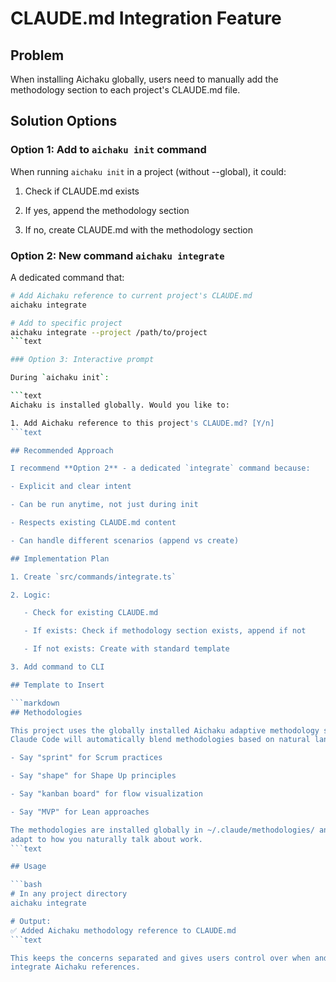 # CLAUDE.md Integration Feature

## Problem

When installing Aichaku globally, users need to manually add the methodology
section to each project's CLAUDE.md file.

## Solution Options

### Option 1: Add to `aichaku init` command

When running `aichaku init` in a project (without --global), it could:

1. Check if CLAUDE.md exists

2. If yes, append the methodology section

3. If no, create CLAUDE.md with the methodology section

### Option 2: New command `aichaku integrate`

A dedicated command that:

````bash
# Add Aichaku reference to current project's CLAUDE.md
aichaku integrate

# Add to specific project
aichaku integrate --project /path/to/project
```text

### Option 3: Interactive prompt

During `aichaku init`:

```text
Aichaku is installed globally. Would you like to:

1. Add Aichaku reference to this project's CLAUDE.md? [Y/n]
```text

## Recommended Approach

I recommend **Option 2** - a dedicated `integrate` command because:

- Explicit and clear intent

- Can be run anytime, not just during init

- Respects existing CLAUDE.md content

- Can handle different scenarios (append vs create)

## Implementation Plan

1. Create `src/commands/integrate.ts`

2. Logic:

   - Check for existing CLAUDE.md

   - If exists: Check if methodology section exists, append if not

   - If not exists: Create with standard template

3. Add command to CLI

## Template to Insert

```markdown
## Methodologies

This project uses the globally installed Aichaku adaptive methodology system.
Claude Code will automatically blend methodologies based on natural language:

- Say "sprint" for Scrum practices

- Say "shape" for Shape Up principles

- Say "kanban board" for flow visualization

- Say "MVP" for Lean approaches

The methodologies are installed globally in ~/.claude/methodologies/ and will
adapt to how you naturally talk about work.
```text

## Usage

```bash
# In any project directory
aichaku integrate

# Output:
✅ Added Aichaku methodology reference to CLAUDE.md
```text

This keeps the concerns separated and gives users control over when and where to
integrate Aichaku references.
````
